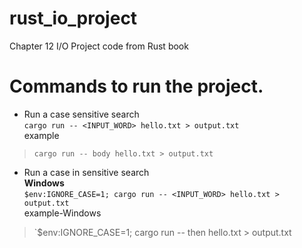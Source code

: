 # rust_io_project
Chapter 12 I/O Project code from Rust book

# Commands to run the project.
- Run a case sensitive search <br />
`cargo run -- <INPUT_WORD> hello.txt > output.txt` <br />
example
> `cargo run -- body hello.txt > output.txt`

- Run a case in sensitive search <br />**Windows**<br />
`$env:IGNORE_CASE=1; cargo run -- <INPUT_WORD> hello.txt > output.txt` <br />
example-Windows
> `$env:IGNORE_CASE=1; cargo run -- then hello.txt > output.txt